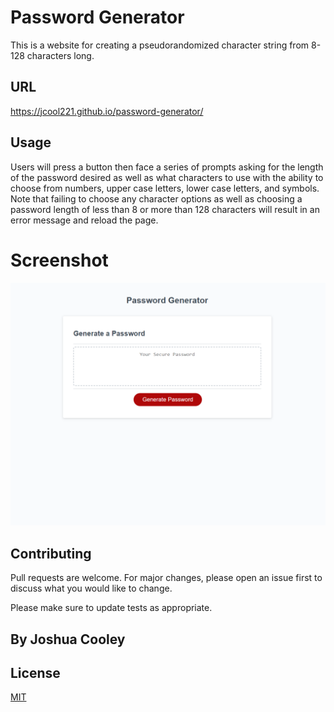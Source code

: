 # Password Generator

This is a website for creating a pseudorandomized character string from 8-128 characters long.

## URL

https://jcool221.github.io/password-generator/

## Usage

Users will press a button then face a series of prompts asking for the length of the password desired as well as what characters to use with the ability to choose from numbers, upper case letters, lower case letters, and symbols.  Note that failing to choose any character options as well as choosing a password length of less than 8 or more than 128 characters will result in an error message and reload the page.

# Screenshot

![Screenshot of deployed website](./passwordGen/Assets/password-generator-SS.png)

## Contributing
Pull requests are welcome. For major changes, please open an issue first to discuss what you would like to change.

Please make sure to update tests as appropriate.

## By Joshua Cooley

## License
[MIT](https://choosealicense.com/licenses/mit/)
